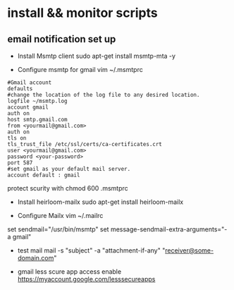 # install && monitor scripts

## email notification set up
* Install Msmtp client
sudo apt-get install msmtp-mta -y


* Configure msmtp for gmail
vim ~/.msmtprc
```
#Gmail account
defaults
#change the location of the log file to any desired location.
logfile ~/msmtp.log
account gmail
auth on
host smtp.gmail.com
from <yourmail@gmail.com>
auth on
tls on
tls_trust_file /etc/ssl/certs/ca-certificates.crt
user <yourmail@gmail.com>
password <your-password>
port 587
#set gmail as your default mail server.
account default : gmail
```

protect scurity with 
chmod 600 .msmtprc

* Install heirloom-mailx
sudo apt-get install heirloom-mailx

* Configure Mailx
vim ~/.mailrc

set sendmail="/usr/bin/msmtp"
set message-sendmail-extra-arguments="-a gmail"

* test mail
mail -s "subject" -a "attachment-if-any" "receiver@some-domain.com"

* gmail less scure app access enable
https://myaccount.google.com/lesssecureapps

